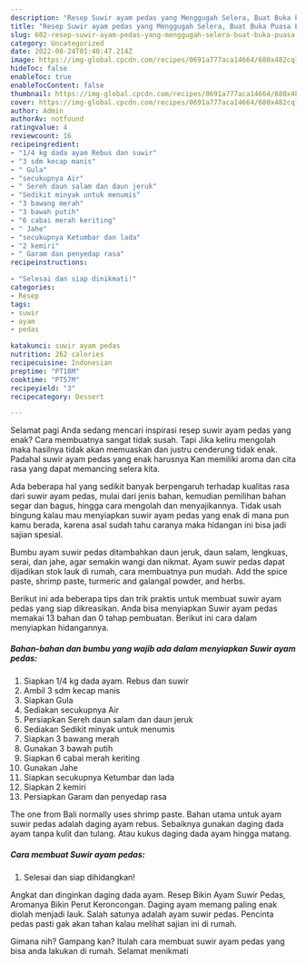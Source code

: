 ```yaml
---
description: "Resep Suwir ayam pedas yang Menggugah Selera, Buat Buka Puasa Enak Banget"
title: "Resep Suwir ayam pedas yang Menggugah Selera, Buat Buka Puasa Enak Banget"
slug: 602-resep-suwir-ayam-pedas-yang-menggugah-selera-buat-buka-puasa-enak-banget
category: Uncategorized
date: 2022-08-24T01:40:47.214Z
image: https://img-global.cpcdn.com/recipes/0691a777aca14664/680x482cq70/suwir-ayam-pedas-foto-resep-utama.jpg
hideToc: false
enableToc: true
enableTocContent: false
thumbnail: https://img-global.cpcdn.com/recipes/0691a777aca14664/680x482cq70/suwir-ayam-pedas-foto-resep-utama.jpg
cover: https://img-global.cpcdn.com/recipes/0691a777aca14664/680x482cq70/suwir-ayam-pedas-foto-resep-utama.jpg
author: Admin
authorAv: notfound
ratingvalue: 4
reviewcount: 16
recipeingredient:
- "1/4 kg dada ayam Rebus dan suwir"
- "3 sdm kecap manis"
- " Gula"
- "secukupnya Air"
- " Sereh daun salam dan daun jeruk"
- "Sedikit minyak untuk menumis"
- "3 bawang merah"
- "3 bawah putih"
- "6 cabai merah keriting"
- " Jahe"
- "secukupnya Ketumbar dan lada"
- "2 kemiri"
- " Garam dan penyedap rasa"
recipeinstructions:

- "Selesai dan siap dinikmati!"
categories:
- Resep
tags:
- suwir
- ayam
- pedas

katakunci: suwir ayam pedas 
nutrition: 262 calories
recipecuisine: Indonesian
preptime: "PT18M"
cooktime: "PT57M"
recipeyield: "3"
recipecategory: Dessert

---
```



Selamat pagi Anda sedang mencari inspirasi resep suwir ayam pedas yang enak? Cara membuatnya sangat tidak susah. Tapi Jika keliru mengolah maka hasilnya tidak akan memuaskan dan justru cenderung tidak enak. Padahal suwir ayam pedas yang enak harusnya Kan memiliki aroma dan cita rasa yang dapat memancing selera kita.


Ada beberapa hal yang sedikit banyak berpengaruh terhadap kualitas rasa dari suwir ayam pedas, mulai dari jenis bahan, kemudian pemilihan bahan segar dan bagus, hingga cara mengolah dan menyajikannya. Tidak usah bingung kalau mau menyiapkan suwir ayam pedas yang enak di mana pun kamu berada, karena asal sudah tahu caranya maka hidangan ini bisa jadi sajian spesial.

Bumbu ayam suwir pedas ditambahkan daun jeruk, daun salam, lengkuas, serai, dan jahe, agar semakin wangi dan nikmat. Ayam suwir pedas dapat dijadikan stok lauk di rumah, cara membuatnya pun mudah. Add the spice paste, shrimp paste, turmeric and galangal powder, and herbs.


Berikut ini ada beberapa tips dan trik praktis untuk membuat suwir ayam pedas yang siap dikreasikan. Anda bisa menyiapkan Suwir ayam pedas memakai 13 bahan dan 0 tahap pembuatan. Berikut ini cara dalam menyiapkan hidangannya.

<!--inarticleads1-->

##### Bahan-bahan dan bumbu yang wajib ada dalam menyiapkan Suwir ayam pedas:

1. Siapkan 1/4 kg dada ayam. Rebus dan suwir
1. Ambil 3 sdm kecap manis
1. Siapkan  Gula
1. Sediakan secukupnya Air
1. Persiapkan  Sereh daun salam dan daun jeruk
1. Sediakan Sedikit minyak untuk menumis
1. Siapkan 3 bawang merah
1. Gunakan 3 bawah putih
1. Siapkan 6 cabai merah keriting
1. Gunakan  Jahe
1. Siapkan secukupnya Ketumbar dan lada
1. Siapkan 2 kemiri
1. Persiapkan  Garam dan penyedap rasa


The one from Bali normally uses shrimp paste. Bahan utama untuk ayam suwir pedas adalah daging ayam rebus. Sebaiknya gunakan daging dada ayam tanpa kulit dan tulang. Atau kukus daging dada ayam hingga matang. 

<!--inarticleads2-->

##### Cara membuat Suwir ayam pedas:


1. Selesai dan siap dihidangkan!

Angkat dan dinginkan daging dada ayam. Resep Bikin Ayam Suwir Pedas, Aromanya Bikin Perut Keroncongan. Daging ayam memang paling enak diolah menjadi lauk. Salah satunya adalah ayam suwir pedas. Pencinta pedas pasti gak akan tahan kalau melihat sajian ini di rumah. 

Gimana nih? Gampang kan? Itulah cara membuat suwir ayam pedas yang bisa anda lakukan di rumah. Selamat menikmati

